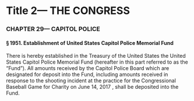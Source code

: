 
# Title 2— THE CONGRESS
### CHAPTER 29— CAPITOL POLICE
#### § 1951. Establishment of United States Capitol Police Memorial Fund

There is hereby established in the Treasury of the United States the United States Capitol Police Memorial Fund (hereafter in this part referred to as the “Fund”). All amounts received by the Capitol Police Board which are designated for deposit into the Fund, including amounts received in response to the shooting incident at the practice for the Congressional Baseball Game for Charity on June 14, 2017 , shall be deposited into the Fund.
